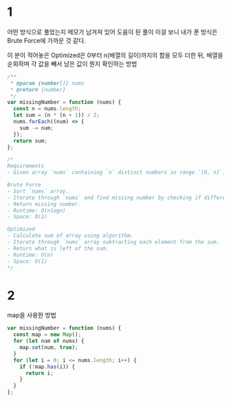 # 1

어떤 방식으로 풀었는지 메모가 남겨져 있어 도움이 된 풀이
이걸 보니 내가 푼 방식은 Brute Force에 가까운 것 같다.

이 분이 적어놓은 Optimized은 0부터 n(배열의 길이)까지의 합을 모두 더한 뒤,
배열을 순회하며 각 값을 빼서 남은 값이 뭔지 확인하는 방법

```js
/**
 * @param {number[]} nums
 * @return {number}
 */
var missingNumber = function (nums) {
  const n = nums.length;
  let sum = (n * (n + 1)) / 2;
  nums.forEach((num) => {
    sum -= num;
  });
  return sum;
};

/*
Requirements
- Given array `nums` containing `n` distinct numbers in range `[0, n]`, return only number in range that's missing from the array.

Brute Force
- Sort `nums` array.
- Iterate through `nums` and find missing number by checking if difference between prev and next is equal to 1.
- Return missing number.
- Runtime: O(nlogn)
- Space: O(1)

Optimized
- Calculate sum of array using algorithm.
- Iterate through `nums` array subtracting each element from the sum.
- Return what is left of the sum.
- Runtime: O(n)
- Space: O(1)
*/
```

# 2

map을 사용한 방법

```js
var missingNumber = function (nums) {
  const map = new Map();
  for (let num of nums) {
    map.set(num, true);
  }
  for (let i = 0; i <= nums.length; i++) {
    if (!map.has(i)) {
      return i;
    }
  }
};
```

